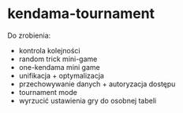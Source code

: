 # kendama-tournament
Do zrobienia:
* kontrola kolejności
* random trick mini-game
* one-kendama mini game
* unifikacja + optymalizacja
* przechowywanie danych + autoryzacja dostępu
* tournament mode
* wyrzucić ustawienia gry do osobnej tabeli
